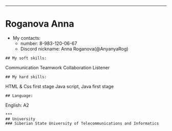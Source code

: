 ***
# __Roganova Anna__
* My contacts:
  * number: 8-983-120-06-67
  * Discord nickname: Anna Roganova(@AnyanyaRog)

```
## My soft skills:
```
Communication
Teamwork
Collaboration
Listener
```
## My hard skills:
```
HTML & Css first stage
Java script, Java first stage

```
## Language:
```
English: A2

```
***
## University 
### Siberian State University of Telecommunications and Informatics